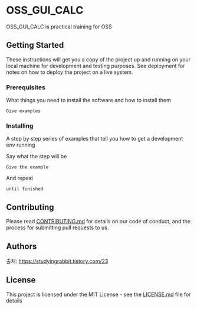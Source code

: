 # OSS_GUI_CALC

OSS_GUI_CALC is practical training for OSS

## Getting Started

These instructions will get you a copy of the project up and running on your local machine for development and testing purposes. See deployment for notes on how to deploy the project on a live system.

### Prerequisites

What things you need to install the software and how to install them

```
Give examples
```

### Installing

A step by step series of examples that tell you how to get a development env running

Say what the step will be

```
Give the example
```

And repeat

```
until finished
```



## Contributing

Please read [CONTRIBUTING.md](https://github.com/Gunny-Park/oss_gui_calc/blob/main/CONTRIBUTING.md) for details on our code of conduct, and the process for submitting pull requests to us.

## Authors

출처: https://studyingrabbit.tistory.com/23

## License

This project is licensed under the MIT License - see the [LICENSE.md](LICENSE.md) file for details
